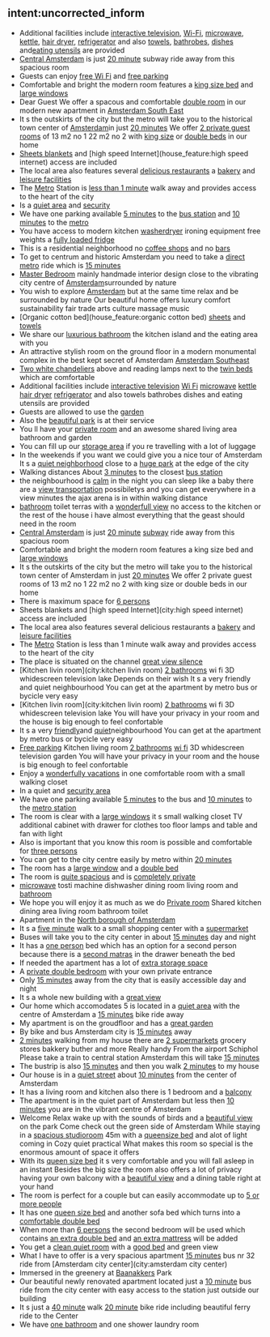 ## intent:uncorrected_inform
- Additional facilities include [interactive television](house_feature), [Wi-Fi](house_feature), [microwave](house_feature), [kettle](house_feature), [hair dryer](house_feature), [refrigerator](house_feature) and also [towels](house_feature), [bathrobes](house_feature), [dishes](house_feature) and[eating utensils](house_feature) are provided
- [Central Amsterdam](local_feature) is just [20 minute](time_spent) subway ride away from this spacious room
- Guests can enjoy [free Wi Fi](house_feature) and [free parking](local_feature)
- Comfortable and bright the modern room features a [king size bed](house_feature) and [large windows](house_feature)
- Dear Guest We offer a spacous and comfortable [double room](house_feature) in our modern new apartment in [Amsterdam South East](city)
- It s the outskirts of the city but the metro will take you to the historical town center of [Amsterdam](city)in just [20 minutes](time_spent) We offer [2 private guest rooms](house_feature) of 13 m2 no 1 22 m2 no 2 with [king size](house_feature) or [double beds](house_feature) in our home
- [Sheets blankets](house_feature) and [high speed Internet](house_feature:high speed internet) access are included
- The local area also features several [delicious restaurants](local_feature) a [bakery](local_feature) and [leisure facilities](local_feature)
- The [Metro](local_feature:metro) Station is [less than 1 minute](time_spent) walk away and provides access to the heart of the city
- Is a [quiet area](local_feature) and [security](local_feature)
- We have one parking available [5 minutes](time_spent) to the [bus station](local_feature) and [10 minutes](time_spent) to the [metro](local_feature)
- You have access to modern kitchen [washer](house_feature:washer)[dryer](house_feature) ironing equipment free weights a [fully loaded fridge](house_feature)
- This is a residential neighborhood no [coffee shops](local_feature) and no [bars](local_feature)
- To get to centrum and historic Amsterdam you need to take a [direct metro](local_feature) ride which is [15 minutes](time_spent)
- [Master Bedroom](bed_room) mainly handmade interior design close to the vibrating city centre of [Amsterdam](city:Amsterdam)surrounded by nature
- You wish to explore [Amsterdam](city) but at the same time relax and be surrounded by nature Our beautiful home offers luxury comfort sustainability fair trade arts culture massage music
- [Organic cotton bed](house_feature:organic cotton bed) [sheets](house_feature) and [towels](house_feature)
- We share our [luxurious bathroom](house_feature) the kitchen island and the eating area with you
- An attractive stylish room on the ground floor in a modern monumental complex in the best kept secret of Amsterdam [Amsterdam Southeast](city)
- [Two white chandeliers](house_feature) above and reading lamps next to the [twin beds](house_feature) which are comfortable
- Additional facilities include [interactive television](house_feature) [Wi Fi](house_feature) [microwave](house_feature) [kettle](house_feature) [hair dryer](house_feature) [refrigerator](house_feature) and also towels bathrobes dishes and eating utensils are provided
- Guests are allowed to use the [garden](house_feature)
- Also the [beautiful park](local_feature) is at their service
- You ll have your [private room](house_feature) and an awesome shared living area bathroom and garden
- You can fill up our [storage area](house_feature) if you re travelling with a lot of luggage
- In the weekends if you want we could give you a nice tour of Amsterdam It s a [quiet neighborhood](local_feature) close to a [huge park](local_feature) at the edge of the city
- Walking distances About [3 minutes](time_spent) to the closest [bus station](local_feature)
- the neighbourhood is [calm](local_feature) in the night you can sleep like a baby there are a [view transportation](local_feature) possibiletys and you can get everywhere in a view minutes the ajax arena is in within walking distance
- [bathroom](city) toilet terras with a [wonderfull view](local_feature) no access to the kitchen or the rest of the house i have almost everything that the geast should need in the room
- [Central Amsterdam](local_feature) is just [20 minute](time_spent) [subway](local_feature) ride away from this spacious room
- Comfortable and bright the modern room features a king size bed and [large windows](house_feature)
- It s the outskirts of the city but the metro will take you to the historical town center of Amsterdam in just [20 minutes](time_spent) We offer 2 private guest rooms of 13 m2 no 1 22 m2 no 2 with king size or double beds in our home
- There is maximum space for [6 persons](num_persons)
- Sheets blankets and [high speed Internet](city:high speed internet) access are included
- The local area also features several delicious restaurants a [bakery](local_feature) and [leisure facilities](local_feature)
- The [Metro](local_feature:metro) Station is less than 1 minute walk away and provides access to the heart of the city
- The place is situated on the channel [great view silence](city)
- [Kitchen livin room](city:kitchen livin room) [2 bathrooms](bath_room) wi fi 3D whidescreen television lake Depends on their wish It s a very friendly and quiet neighbourhood You can get at the apartment by metro bus or bycicle very easy
- [Kitchen livin room](city:kitchen livin room) [2 bathrooms](bath_room) wi fi 3D whidescreen television lake You will have your privacy in your room and the house is big enough to feel confortable
- It s a very [friendly](local_feature:friendly)and [quiet](local_feature:quiet)neighbourhood You can get at the apartment by metro bus or bycicle very easy
- [Free parking](local_feature) Kitchen living room [2 bathrooms](house_feature) [wi fi](house_feature) 3D whidescreen television garden You will have your privacy in your room and the house is big enough to feel confortable
- Enjoy a [wonderfully vacations](local_feature) in one comfortable room with a small walking closet
- In a quiet and [security area](local_feature)
- We have one parking available [5 minutes](time_spent) to the bus and [10 minutes](time_spent) to the [metro station](local_feature)
- The room is clear with a [large windows](house_feature) it s small walking closet TV additional cabinet with drawer for clothes too floor lamps and table and fan with light
- Also is important that you know this room is possible and comfortable for [three persons](num_persons)
- You can get to the city centre easily by metro within [20 minutes](time_spent)
- The room has a [large window](house_feature) and a [double bed](local_feature)
- The room is [quite spacious](local_feature) and is [completely private](local_feature)
- [microwave](city) tosti machine dishwasher dining room living room and [bathroom](house_feature)
- We hope you will enjoy it as much as we do [Private room](house_feature) Shared kitchen dining area living room bathroom toilet
- Apartment in the [North borough of Amsterdam](city)
- It s a [five minute](time_spent) walk to a small shopping center with a [supermarket](local_feature)
- Buses will take you to the city center in about [15 minutes](time_spent) day and night
- It has a [one person](house_feature) bed which has an option for a second person because there is a [second matras](house_feature) in the drawer beneath the bed
- If needed the apartment has a lot of [extra storage space](house_feature)
- A [private double bedroom](bed_room) with your own private entrance
- Only [15 minutes](time_spent) away from the city that is easily accessible day and night
- It s a whole new building with a [great view](local_feature)
- Our home which accomodates 5 is located in a [quiet area](local_feature) with the centre of Amsterdam a [15 minutes](time_spent) bike ride away
- My apartment is on the groudfloor and has a [great garden](local_feature)
- By bike and bus Amsterdam city is [15 minutes](time_spent) away
- [2 minutes](time_spent) walking from my house there are [2 supermarkets](local_feature) grocery stores bakkery buther and more Really handy From the airport Schiphol Please take a train to central station Amsterdam this will take [15 minutes](time_spent)
- The bustrip is also [15 minutes](time_spent) and then you walk [2 minutes](time_spent) to my house
- Our house is in a [quiet street](local_feature) about [10 minutes](time_spent) from the center of Amsterdam
- It has a living room and kitchen also there is 1 bedroom and a [balcony](house_feature)
- The apartment is in the quiet part of Amsterdam but less then [10 minutes](time_spent) you are in the vibrant centre of Amsterdam
- Welcome Relax wake up with the sounds of birds and a [beautiful view](local_feature) on the park Come check out the green side of Amsterdam While staying in a [spacious studioroom](house_feature) 45m with a [queensize bed](house_feature) and alot of light coming in Cozy quiet practical What makes this room so special is the enormous amount of space it offers
- With its [queen size bed](house_feature) it s very comfortable and you will fall asleep in an instant Besides the big size the room also offers a lot of privacy having your own balcony with a [beautiful view](local_feature) and a dining table right at your hand
- The room is perfect for a couple but can easily accommodate up to [5 or more people](num_persons)
- It has one [queen size bed](house_feature) and another sofa bed which turns into a [comfortable double bed](house_feature)
- When more than [6 persons](num_persons) the second bedroom will be used which contains [an extra double bed](house_feature) and [an extra mattress](house_feature) will be added
- You get a [clean quiet room](house_feature) with a [good bed](house_feature) and green view
- What I have to offer is a very spacious apartment [15 minutes](time_spent) bus nr 32 ride from [Amsterdam city center](city:amsterdam city center)
- Immersed in the greenery at [Baanakkers](local_feature:baanakkers) Park
- Our beautiful newly renovated apartment located just a [10 minute](time_spent) bus ride from the city center with easy access to the station just outside our building
- It s just a [40 minute](time_spent) walk [20 minute](time_spent) bike ride including beautiful ferry ride to the Center
- We have [one bathroom](bath_room) and one shower laundry room




